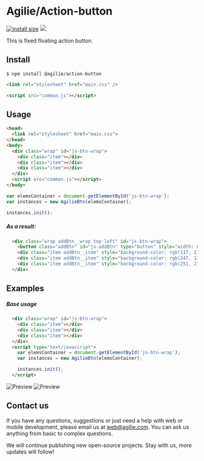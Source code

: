 # Agilie/Action-button

[![install size](https://packagephobia.now.sh/badge?p=@agilie/action-button)](https://packagephobia.now.sh/result?p=@agilie/action-button)
[![](https://img.shields.iohttps://github.com/agilie/action-button)](https://github.com/agilie/action-button)


This is fixed floating action button.

## Install

```
$ npm install @agilie/action-button
```

```html
<link rel="stylesheet" href="main.css" />

<script src="common.js"></script>
```

## Usage

```html
<head>
  <link rel="stylesheet" href="main.css">
</head>
<body>
  <div class="wrap" id="js-btn-wrap">
    <div class="item"></div>
    <div class="item"></div>
    <div class="item"></div>
  </div>
  <script src="common.js"></script>
</body>
```

```js
var elemsContainer = document.getElementById('js-btn-wrap');
var instances = new AgilieBtn(elemsContainer);

instances.init();
```

##### As a result:

```html
  <div class="wrap addBtn__wrap top-left" id="js-btn-wrap">
    <button class="addBtn" id="js-addBtn" type="button" style="width: 80px; height: 80px; background-image: url('icons/plus_2.svg'); background-size: 30px; background-color: rgb(249, 180, 120);"></button>
    <div class="item addBtn__item" style="background-color: rgb(117, 174, 253);"></div>
    <div class="item addBtn__item" style="background-color: rgb(247, 113, 109);"></div>
    <div class="item addBtn__item" style="background-color: rgb(251, 213, 112);"></div>
  </div>
```

## Examples

##### Base usage

```html
  <div class="wrap" id="js-btn-wrap">
    <div class="item"></div>
    <div class="item"></div>
    <div class="item"></div>
  </div>
  <script type="text/javascript">
    var elemsContainer = document.getElementById('js-btn-wrap');
    var instances = new AgilieBtn(elemsContainer);

    instances.init();
  </script>
```
![Preview](examples/default/action-button_o1.png)
![Preview](examples/default/action-button_o2.png)

## Contact us
If you have any questions, suggestions or just need a help with web or mobile development, please email us at <web@agilie.com>. You can ask us anything from basic to complex questions.

We will continue publishing new open-source projects. Stay with us, more updates will follow!
